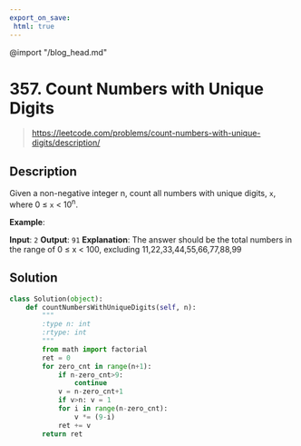 ```yaml
---
export_on_save:
 html: true
---
```


@import "/blog_head.md"

# 357. Count Numbers with Unique Digits

> <https://leetcode.com/problems/count-numbers-with-unique-digits/description/>

## Description

Given a non-negative integer n, count all numbers with unique digits, `x`, where 0 ≤ `x` < 10<sup>n</sup>.

**Example**:

**Input**: `2`
**Output**: `91` 
**Explanation**: The answer should be the total numbers in the range of 0 ≤ x < 100, excluding 11,22,33,44,55,66,77,88,99

## Solution

```python {class=line-numbers}
class Solution(object):
    def countNumbersWithUniqueDigits(self, n):
        """
        :type n: int
        :rtype: int
        """
        from math import factorial
        ret = 0
        for zero_cnt in range(n+1):
            if n-zero_cnt>9:
                continue
            v = n-zero_cnt+1
            if v>n: v = 1
            for i in range(n-zero_cnt):
                v *= (9-i)
            ret += v
        return ret
```
